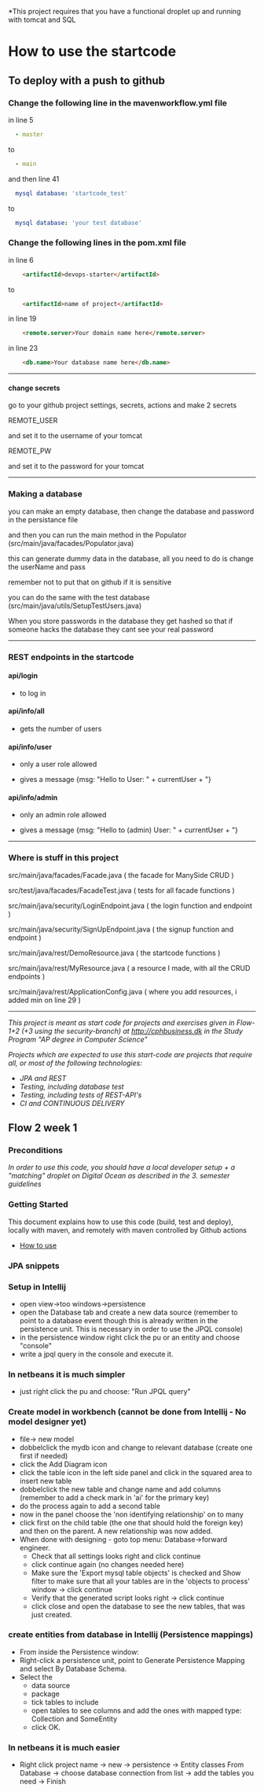 *This project requires that you have a functional droplet up and running with tomcat and SQL

# How to use the startcode

## To deploy with a push to github

### Change the following line in the mavenworkflow.yml file

in line 5

```yml
  - master
```

to

```yml
  - main
```

and then line 41

```yml
  mysql database: 'startcode_test'
```

to

```yml
  mysql database: 'your test database'
```

### Change the following lines in the pom.xml file

in line 6

```html
    <artifactId>devops-starter</artifactId>
```

to

```html
    <artifactId>name of project</artifactId>
```

in line 19

```html
    <remote.server>Your domain name here</remote.server>
```

in line 23

```html
    <db.name>Your database name here</db.name>
```

***

#### change secrets

go to your github project settings, secrets, actions and make 2 secrets

REMOTE_USER

and set it to the username of your tomcat

REMOTE_PW

and set it to the password for your tomcat

***

### Making a database

you can make an empty database, then change the database and password in the persistance file

and then you can run the main method in the Populator (src/main/java/facades/Populator.java)

this can generate dummy data in the database, all you need to do is change the userName and pass

remember not to put that on github if it is sensitive

you can do the same with the test database (src/main/java/utils/SetupTestUsers.java)

When you store passwords in the database they get hashed so that if someone hacks the database they cant see your real password

***

### REST endpoints in the startcode

#### api/login

- to log in

#### api/info/all 

- gets the number of users

#### api/info/user

- only a user role allowed 

- gives a message {msg: "Hello to User: " + currentUser + "}

#### api/info/admin

- only an admin role allowed

- gives a message {msg: "Hello to (admin) User: " + currentUser + "}
***

### Where is stuff in this project

src/main/java/facades/Facade.java ( the facade for ManySide CRUD )

src/test/java/facades/FacadeTest.java ( tests for all facade functions )

src/main/java/security/LoginEndpoint.java ( the login function and endpoint )

src/main/java/security/SignUpEndpoint.java ( the signup function and endpoint )

src/main/java/rest/DemoResource.java ( the startcode functions )

src/main/java/rest/MyResource.java ( a resource I made, with all the CRUD endpoints )

src/main/java/rest/ApplicationConfig.java ( where you add resources, i added min on line 29 )


------------------------------------------------------------------------------------------------------------------------
*This project is meant as start code for projects and exercises given in Flow-1+2 (+3 using the security-branch) at http://cphbusiness.dk in the Study Program "AP degree in Computer Science"*

*Projects which are expected to use this start-code are projects that require all, or most of the following technologies:*
- *JPA and REST*
- *Testing, including database test*
- *Testing, including tests of REST-API's*
- *CI and CONTINUOUS DELIVERY*

## Flow 2 week 1

### Preconditions
*In order to use this code, you should have a local developer setup + a "matching" droplet on Digital Ocean as described in the 3. semester guidelines*

### Getting Started

This document explains how to use this code (build, test and deploy), locally with maven, and remotely with maven controlled by Github actions
- [How to use](https://docs.google.com/document/d/1rymrRWF3VVR7ujo3k3sSGD_27q73meGeiMYtmUtYt6c/edit?usp=sharing)

### JPA snippets

### Setup in Intellij
- open view->too windows->persistence
- open the Database tab and create a new data source (remember to point to a database event though this is already written in the persistence unit. This is necessary in order to use the JPQL console)
- in the persistence window right click the pu or an entity and choose "console"
- write a jpql query in the console and execute it.
### In netbeans it is much simpler
- just right click the pu and choose: "Run JPQL query"

### Create model in workbench (cannot be done from Intellij - No model designer yet)
- file-> new model
- dobbelclick the mydb icon and change to relevant database (create one first if needed)
- click the Add Diagram icon
- click the table icon in the left side panel and click in the squared area to insert new table
- dobbelclick the new table and change name and add columns (remember to add a check mark in 'ai' for the primary key)
- do the process again to add a second table
- now in the panel choose the 'non identifying relationship' on to many
- click first on the child table (the one that should hold the foreign key) and then on the parent. A new relationship was now added.
- When done with designing - goto top menu: Database->forward engineer.
  - Check that all settings looks right and click continue
  - click continue again (no changes needed here)
  - Make sure the 'Export mysql table objects' is checked and Show filter to make sure that all your tables are in the 'objects to process' window -> click continue
  - Verify that the generated script looks right -> click continue
  - click close and open the database to see the new tables, that was just created.

### create entities from database in Intellij (Persistence mappings)
- From inside the Persistence window:
- Right-click a persistence unit, point to Generate Persistence Mapping and select By Database Schema.
- Select the
  - data source
  - package
  - tick tables to include
  - open tables to see columns and add the ones with mapped type: Collection<SomeEntity> and SomeEntity
  - click OK.

### In netbeans it is much easier
- Right click project name -> new -> persistence -> Entity classes From Database -> choose database connection from list -> add the tables you need -> Finish



